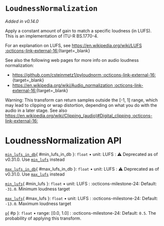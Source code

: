 # `LoudnessNormalization`

_Added in v0.14.0_

Apply a constant amount of gain to match a specific loudness (in LUFS). This is an
implementation of ITU-R BS.1770-4.

For an explanation on LUFS, see [https://en.wikipedia.org/wiki/LUFS :octicons-link-external-16:](https://en.wikipedia.org/wiki/LUFS){target=_blank}

See also the following web pages for more info on audio loudness normalization:

* [https://github.com/csteinmetz1/pyloudnorm :octicons-link-external-16:](https://github.com/csteinmetz1/pyloudnorm){target=_blank}
* [https://en.wikipedia.org/wiki/Audio_normalization :octicons-link-external-16:](https://en.wikipedia.org/wiki/Audio_normalization){target=_blank}

Warning: This transform can return samples outside the [-1, 1] range, which may lead to
clipping or wrap distortion, depending on what you do with the audio in a later stage.
See also [https://en.wikipedia.org/wiki/Clipping_(audio)#Digital_clipping :octicons-link-external-16:](https://en.wikipedia.org/wiki/Clipping_(audio)#Digital_clipping)

# LoudnessNormalization API

[`min_lufs_in_db`](#min_lufs_in_db){ #min_lufs_in_db }: `float` • unit: LUFS
:   :warning: Deprecated as of v0.31.0. Use [`min_lufs`](#min_lufs) instead

[`max_lufs_in_db`](#max_lufs_in_db){ #max_lufs_in_db }: `float` • unit: LUFS
:   :warning: Deprecated as of v0.31.0. Use [`max_lufs`](#max_lufs) instead

[`min_lufs`](#min_lufs){ #min_lufs }: `float` • unit: LUFS
:   :octicons-milestone-24: Default: `-31.0`. Minimum loudness target

[`max_lufs`](#max_lufs){ #max_lufs }: `float` • unit: LUFS
:   :octicons-milestone-24: Default: `-13.0`. Maximum loudness target

[`p`](#p){ #p }: `float` • range: [0.0, 1.0]
:   :octicons-milestone-24: Default: `0.5`. The probability of applying this transform.
